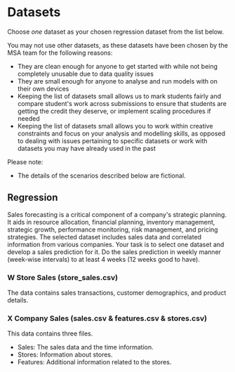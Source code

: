

# Datasets

Choose *one* dataset as your chosen regression dataset from the list below.

You may not use other datasets, as these datasets have been chosen by the MSA team for the following reasons:
- They are clean enough for anyone to get started with while not being completely unusable due to data quality issues
- They are small enough for anyone to analyse and run models with on their own devices
- Keeping the list of datasets small allows us to mark students fairly and compare student's work across submissions to ensure that students are getting the credit they deserve, or implement scaling procedures if needed
- Keeping the list of datasets small allows you to work within creative constraints and focus on your analysis and modelling skills, as opposed to dealing with issues pertaining to specific datasets or work with datasets you may have already used in the past

Please note:

- The details of the scenarios described below are fictional.



## Regression

Sales forecasting is a critical component of a company's strategic planning. It aids in resource allocation, financial planning, inventory management, strategic growth, performance monitoring, risk management, and pricing strategies. The selected dataset includes sales data and correlated information from various companies. Your task is to select one dataset and develop a sales prediction for it. Do the sales prediction in weekly manner (week-wise intervals) to at least 4 weeks (12 weeks good to have).


### W Store Sales (store_sales.csv)

The data contains sales transactions, customer demographics, and product details.

### X Company Sales (sales.csv & features.csv & stores.csv)
This data contains three files.
- Sales: The sales data and the time information.
- Stores: Information about stores.
- Features: Additional information related to the stores.

